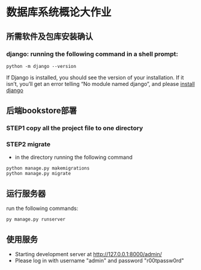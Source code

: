# 数据库系统概论大作业
## 所需软件及包库安装确认
### django: running the following command in a shell prompt:
```
python -m django --version
```
If Django is installed, you should see the version of your installation. If it isn’t, you’ll get an error telling “No module named django”, and please [install django](https://docs.djangoproject.com/en/3.0/intro/install/)

## 后端bookstore部署
### STEP1 copy all the project file to one directory
### STEP2 migrate
* in the directory running the following command
```
python manage.py makemigrations
python manage.py migrate
```
## 运行服务器
run the following commands:
```
py manage.py runserver
```
## 使用服务
* Starting development server at http://127.0.0.1:8000/admin/
* Please log in with username "admin" and password "r00tpassw0rd"
